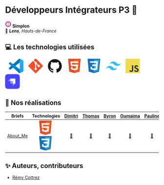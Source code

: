 # Développeurs Intégrateurs P3 🚀

<img src="./img/simplon.png" alt="Simplon" width="20"> **Simplon**  
📍 ***Lens**, Hauts-de-France*

## 💻 Les technologies utilisées

&nbsp;&nbsp;
![img_vscode](./img/vscode.svg)
&nbsp;&nbsp;
![img_git](./img/git.svg)
&nbsp;&nbsp;
![img_github](./img/github.svg)
&nbsp;&nbsp;
![img_html](./img/html.svg)
&nbsp;&nbsp;
![img_css](./img/css.svg)
&nbsp;&nbsp;
![img_tailwind](./img/tailwind.svg)
&nbsp;&nbsp;
![img_javascript](./img/javascript.svg)
&nbsp;&nbsp;
![img_strapi](./img/strapi.svg)

## 🚀 Nos réalisations

| Briefs | Technologies | <a href="https://github.com/PandaaxDvlpt">Dimitri</a> | <a href="https://github.com/LaCageANicolas">Thomas</a> | <a href="https://github.com/Drakane">Byron</a> | <a href="https://github.com/oumaima-gaghou">Oumaima</a> | <a href="https://github.com/Pauline-13">Pauline</a> | <a href="https://github.com/Sirolbfr">Loris</a> | <a href="https://github.com/Fionacz">Fiona</a> | <a href="https://github.com/bryanT062">Bryan</a> | <a href="https://github.com/Audrey2046">Audrey</a> | <a href="https://github.com/AlirezaAlavi7713">Alireza</a> | <a href="https://github.com/Tonny654">Tony</a> |
| :----: | :----: | :----: | :----: | :----: | :----: | :----: | :----: | :----: | :----: | :----: | :----: | :----: |
| [About_Me](https://github.com/2025-dev-inte-lens/about_me) | ![img_html](./img/html.svg)&nbsp;![img_css](./img/css.svg)&nbsp; | <a href="https://github.com/2025-dev-inte-lens/about_me">🔗</a> | <a href="https://github.com/2025-dev-inte-lens/about_me">🔗</a> | <a href="https://github.com/2025-dev-inte-lens/about_me">🔗</a> | <a href="https://github.com/2025-dev-inte-lens/about_me">🔗</a> | <a href="https://github.com/2025-dev-inte-lens/about_me">🔗</a> | <a href="https://github.com/2025-dev-inte-lens/about_me">🔗</a> | <a href="https://github.com/2025-dev-inte-lens/about_me">🔗</a> | <a href="https://github.com/2025-dev-inte-lens/about_me">🔗</a> | <a href="https://github.com/2025-dev-inte-lens/about_me">🔗</a> | <a href="https://github.com/2025-dev-inte-lens/about_me">🔗</a> | <a href="https://github.com/2025-dev-inte-lens/about_me">🔗</a> |

## ✨ Auteurs, contributeurs

* [Rémy Cottrez](https://github.com/RemyCTRZ)
